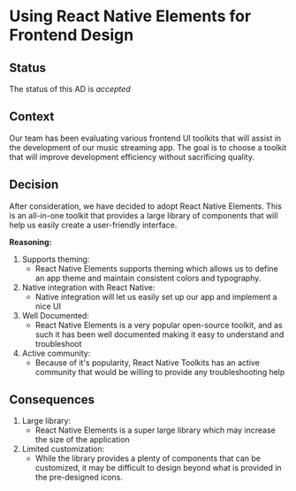 # Using React Native Elements for Frontend Design

## Status

The status of this AD is *accepted*
## Context

Our team has been evaluating various frontend UI toolkits that will assist in the development of our music streaming app. The goal is to choose a toolkit that will improve development efficiency without sacrificing quality.
## Decision

After consideration, we have decided to adopt React Native Elements. This is an all-in-one toolkit that provides a large library of components that will help us easily create a user-friendly interface.

**Reasoning:**
1. Supports theming:
	- React Native Elements supports theming which allows us to define an app theme and maintain consistent colors and typography.
2. Native integration with React Native:
	- Native integration will let us easily set up our app and implement a nice UI
3. Well Documented:
	- React Native Elements is a very popular open-source toolkit, and as such it has been well documented making it easy to understand and troubleshoot
4. Active community:
	- Because of it's popularity, React Native Toolkits has an active community that would be willing to provide any troubleshooting help

## Consequences

1. Large library:
	- React Native Elements is a super large library which may increase the size of the application
2. Limited customization:
	- While the library provides a plenty of components that can be customized, it may be difficult to design beyond what is provided in the pre-designed icons.
